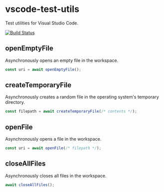# vscode-test-utils
Test utilities for Visual Studio Code.

[![Build Status](https://travis-ci.org/jedmao/vscode-test-utils.svg?branch=master)](https://travis-ci.org/jedmao/vscode-test-utils)

## openEmptyFile
Asynchronously opens an empty file in the workspace.

```ts
const uri = await openEmptyFile();
```

## createTemporaryFile
Asynchronously creates a random file in the operating system's temporary directory.

```ts
const filepath = await createTemporaryFile(/* contents */);
```

## openFile
Asynchronously opens a file in the workspace.

```ts
const uri = await openFile(/* filepath */);
```

## closeAllFiles
Asynchronously closes all files in the workspace.

```ts
await closeAllFiles();
```
